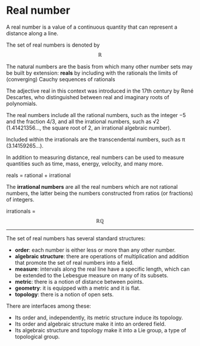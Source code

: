 # Real number


A real number is a value of a continuous quantity that can represent a distance along a line. 

The set of real numbers is denoted by $$\mathbb{R}$$


The natural numbers are the basis from which many other number sets may be built by extension: **reals** by including with the rationals the limits of (converging) Cauchy sequences of rationals






The adjective real in this context was introduced in the 17th century by René Descartes, who distinguished between real and imaginary roots of polynomials.

The real numbers include all the rational numbers, such as the integer −5 and the fraction 4/3, and all the irrational numbers, such as √2 (1.41421356..., the square root of 2, an irrational algebraic number).

Included within the irrationals are the transcendental numbers, such as π (3.14159265...). 

In addition to measuring distance, real numbers can be used to measure quantities such as time, mass, energy, velocity, and many more.

reals = rational + irrational


The **irrational numbers** are all the real numbers which are not rational numbers, the latter being the numbers constructed from ratios (or fractions) of integers.

irrationals = $$\mathbb{R}  \mathbb{Q}$$ 


---

The set of real numbers has several standard structures:
- **order**: each number is either less or more than any other number.
- **algebraic structure**: there are operations of multiplication and addition that promote the set of real numbers into a field.
- **measure**: intervals along the real line have a specific length, which can be extended to the Lebesgue measure on many of its subsets.
- **metric**: there is a notion of distance between points.
- **geometry**: it is equipped with a metric and it is flat.
- **topology**: there is a notion of open sets.

There are interfaces among these:
- Its order and, independently, its metric structure induce its topology.
- Its order and algebraic structure make it into an ordered field.
- Its algebraic structure and topology make it into a Lie group, a type of topological group.

